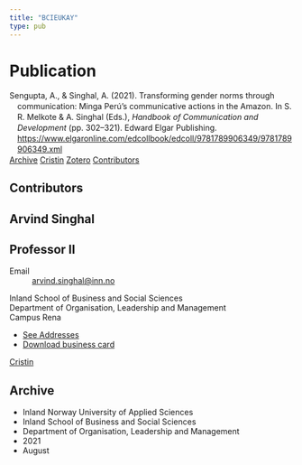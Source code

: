 ```yaml
---
title: "BCIEUKAY"
type: pub
---
```

<h1>Publication</h1>
<article id="csl-bib-container-BCIEUKAY" class="csl-bib-container">
  <div class="csl-bib-body" style="line-height: 1.35; padding-left: 1em; text-indent:-1em;">
  <div class="csl-entry">Sengupta, A., &amp; Singhal, A. (2021). Transforming gender norms through communication: Minga Per&#xFA;&#x2019;s communicative actions in the Amazon. In S. R. Melkote &amp; A. Singhal (Eds.), <i>Handbook of Communication and Development</i> (pp. 302&#x2013;321). Edward Elgar Publishing. <a href="https://www.elgaronline.com/edcollbook/edcoll/9781789906349/9781789906349.xml">https://www.elgaronline.com/edcollbook/edcoll/9781789906349/9781789906349.xml</a></div>
</div>
  <div class="csl-bib-buttons">
    <a href="#taxonomy-article-BCIEUKAY" class="csl-bib-button">Archive</a>
    <a href="https://app.cristin.no/results/show.jsf?id=1928531" alt="Cristin URL" class="csl-bib-button">Cristin</a>
    <a href="http://zotero.org/groups/5402882/items/BCIEUKAY" alt="Zotero URL" class="csl-bib-button">Zotero</a>
    <a href="#contributors-article-BCIEUKAY" class="csl-bib-button">Contributors</a>
  </div>
  <div id="csl-bib-meta-container-BCIEUKAY"></div>
</article>
<div id="csl-bib-meta-BCIEUKAY" class="csl-bib-meta">
  <article id="contributors-article-BCIEUKAY" class="contributors-article">
    <h1>Contributors</h1>
    <div class="personas"> <div class="vrtx-hinn-person-card"> <div class="photo"> <i class="lar la-user-circle missing-person"></i> </div> <div class="info"> <hgroup><h1>Arvind Singhal</h1> <h2>Professor II</h2> </hgroup><dl> <dt>Email</dt> <dd> <a href="mailto:arvind.singhal@inn.no">arvind.singhal@inn.no</a> </dd> </dl> <p> Inland School of Business and Social Sciences<br> Department of Organisation, Leadership and Management<br> Campus Rena </p> <ul class="vrtx-hinn-links"> <li><a href="https://www.inn.no/english/find-an-employee/arvind-singhal.html#vrtx-hinn-addresses">See Addresses</a></li> <li><a href="https://www.inn.no/english/find-an-employee/arvind-singhal.html?vrtx=vcf">Download business card</a></li> </ul> </div> </div> <a href="https://app.cristin.no/persons/show.jsf?id=863653" alt="Cristin URL" class="personas-cristin">Cristin</a> </div>
  </article>
  <article id="taxonomy-article-BCIEUKAY" class="taxonomy-article">
    <h1>Archive</h1>
    <ul>
      <li>Inland Norway University of Applied Sciences</li>
      <li>Inland School of Business and Social Sciences</li>
      <li>Department of Organisation, Leadership and Management</li>
      <li>2021</li>
      <li>August</li>
    </ul>
  </article>
</div>
